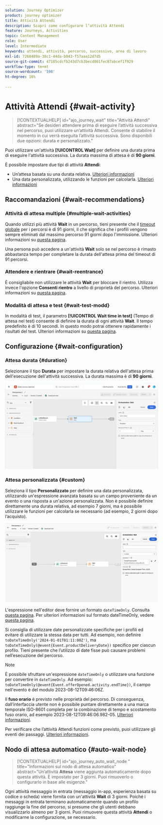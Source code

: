 ```yaml
---
solution: Journey Optimizer
product: journey optimizer
title: Attività Attendi
description: Scopri come configurare l’attività Attendi
feature: Journeys, Activities
topic: Content Management
role: User
level: Intermediate
keywords: attendi, attività, percorso, successivo, area di lavoro
exl-id: 7268489a-38c1-44da-b043-f57aaa12d7d5
source-git-commit: 47185cdcfb243d7cb3becd861fec87abcef1f929
workflow-type: tm+mt
source-wordcount: '598'
ht-degree: 16%

---
```


# Attività Attendi {#wait-activity}

>[!CONTEXTUALHELP]
>id="ajo_journey_wait"
>title="Attività Attendi"
>abstract="Se desideri attendere prima di eseguire l’attività successiva nel percorso, puoi utilizzare un’attività Attendi. Consente di stabilire il momento in cui verrà eseguita l’attività successiva. Sono disponibili due opzioni: durata e personalizzato."

Puoi utilizzare un&#39;attività **[!UICONTROL Wait]** per definire una durata prima di eseguire l&#39;attività successiva.  La durata massima di attesa è di **90 giorni**.

È possibile impostare due tipi di attività **Attendi**:

* Un’attesa basata su una durata relativa. [Ulteriori informazioni](#duration)
* Una data personalizzata, utilizzando le funzioni per calcolarla. [Ulteriori informazioni](#custom)

<!--
* [Email send time optimization](#email_send_time_optimization)
* [Fixed date](#fixed_date) 
-->

## Raccomandazioni {#wait-recommendations}

### Attività di attesa multiple {#multiple-wait-activities}

Quando utilizzi più attività **Wait** in un percorso, tieni presente che il [timeout globale](journey-properties.md#global_timeout) per i percorsi è di 91 giorni, il che significa che i profili vengono sempre eliminati dal massimo percorso 91 giorni dopo l&#39;immissione. Ulteriori informazioni su [questa pagina](journey-properties.md#global_timeout).

Una persona può accedere a un&#39;attività **Wait** solo se nel percorso è rimasto abbastanza tempo per completare la durata dell&#39;attesa prima del timeout di 91 percorsi.

### Attendere e rientrare {#wait-reentrance}

È consigliabile non utilizzare le attività **Wait** per bloccare il rientro. Utilizza invece l&#39;opzione **Consenti rientro** a livello di proprietà del percorso. Ulteriori informazioni su [questa pagina](../building-journeys/journey-properties.md#entrance).

### Modalità di attesa e test {#wait-test-modd}

In modalità di test, il parametro **[!UICONTROL Wait time in test]** (Tempo di attesa nel test) consente di definire la durata di ogni attività **Wait**. Il tempo predefinito è di 10 secondi. In questo modo potrai ottenere rapidamente i risultati del test. Ulteriori informazioni su [questa pagina](../building-journeys/testing-the-journey.md).

## Configurazione {#wait-configuration}

### Attesa durata {#duration}

Selezionare il tipo **Durata** per impostare la durata relativa dell&#39;attesa prima dell&#39;esecuzione dell&#39;attività successiva. La durata massima è di **90 giorni**.

![Definisci la durata dell&#39;attesa](assets/journey55.png)

<!--
## Fixed date wait{#fixed_date}

Select the date for the execution of the next activity.

![](assets/journey56.png)

-->

### Attesa personalizzata {#custom}

Seleziona il tipo **Personalizzato** per definire una data personalizzata, utilizzando un&#39;espressione avanzata basata su un campo proveniente da un evento o una risposta a un&#39;azione personalizzata. Non è possibile definire direttamente una durata relativa, ad esempio 7 giorni, ma è possibile utilizzare le funzioni per calcolarla se necessario (ad esempio, 2 giorni dopo l’acquisto).

![Definisci un&#39;attesa personalizzata con un&#39;espressione](assets/journey57.png)

L&#39;espressione nell&#39;editor deve fornire un formato `dateTimeOnly`. Consulta [questa pagina](expression/expressionadvanced.md). Per ulteriori informazioni sul formato dateTimeOnly, vedere [questa pagina](expression/data-types.md).

Si consiglia di utilizzare date personalizzate specifiche per i profili ed evitare di utilizzare la stessa data per tutti. Ad esempio, non definire `toDateTimeOnly('2024-01-01T01:11:00Z')`, ma `toDateTimeOnly(@event{Event.productDeliveryDate})` specifico per ciascun profilo. Tieni presente che l’utilizzo di date fisse può causare problemi nell’esecuzione del percorso.


>[!NOTE]
>
>È possibile sfruttare un&#39;espressione `dateTimeOnly` o utilizzare una funzione per convertire in `dateTimeOnly`. Ad esempio: `toDateTimeOnly(@event{Event.offerOpened.activity.endTime})`, il campo nell&#39;evento è del modulo 2023-08-12T09:46:06Z.
>
>Il **fuso orario** è previsto nelle proprietà del percorso. Di conseguenza, dall’interfaccia utente non è possibile puntare direttamente a una marca temporale ISO-8601 completa per la combinazione di tempo e scostamento fuso orario, ad esempio 2023-08-12T09:46:06.982-05. [Ulteriori informazioni](../building-journeys/timezone-management.md).


Per verificare che l’attività Attendi funzioni come previsto, puoi utilizzare gli eventi dei passaggi. [Ulteriori informazioni](../reports/query-examples.md#common-queries).

## Nodo di attesa automatico  {#auto-wait-node}


>[!CONTEXTUALHELP]
>id="ajo_journey_auto_wait_node "
>title="Informazioni sul nodo di attesa automatico"
>abstract="Un’attività **Attesa** viene aggiunta automaticamente dopo questa attività. È impostato per 3 giorni. Puoi rimuoverlo o configurarlo in base alle esigenze."

Ogni attività messaggio in entrata (messaggio in-app, esperienza basata su codice o scheda) viene fornita con un&#39;attività **Wait** di 3 giorni. Poiché i messaggi in entrata terminano automaticamente quando un profilo raggiunge la fine del percorso, si presume che gli utenti debbano visualizzarlo almeno per 3 giorni. Puoi rimuovere questa attività **Attendi** o modificarne la configurazione, se necessario.